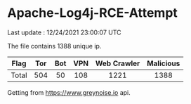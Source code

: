 
# Apache-Log4j-RCE-Attempt

Last update : 12/24/2021 23:00:07 UTC

The file contains 1388 unique ip.

| Flag | Tor | Bot | VPN | Web Crawler | Malicious |
| :-:  | :-: | :-: | :-: | :-:         | :-:       |
| Total| 504  | 50  | 108  | 1221          | 1388        |

Getting from https://www.greynoise.io api.